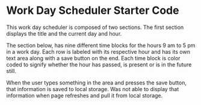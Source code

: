 # Work Day Scheduler Starter Code
This work day scheduler is composed of two sections. 
The first section displays the title and the current day and hour.

The section below, has nine different time blocks for the hours 
9 am to 5 pm in a work day. Each row is labeled with its respective 
hour and has its own text area along with a save button on the end. 
Each time block is color coded to signify whether the hour has passed,
is present or is in the future still. 

When the user types something in the area and presses the save button,
that information is saved to local storage. Was not able to display that 
information when page refreshes and pull it from local storage. 

